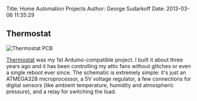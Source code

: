 Title: Home Automation Projects
Author: George Sudarkoff
Date: 2013-03-06 11:35:29

## Thermostat

![Thermostat PCB](https://raw.github.com/sudarkoff/thermostat/master/eagle/board.png)

[Thermostat](https://github.com/sudarkoff/thermostat) was my 1st Arduino-compatible project. I built it about three years ago and it has been controlling my attic fans without glitches or even a single reboot ever since. The schematic is extremely simple: it's just an ATMEGA328 microprocessor, a 5V voltage regulator, a few connections for digital sensors (like ambient temperature, humidity and atmospheric pressure), and a relay for switching the load.
